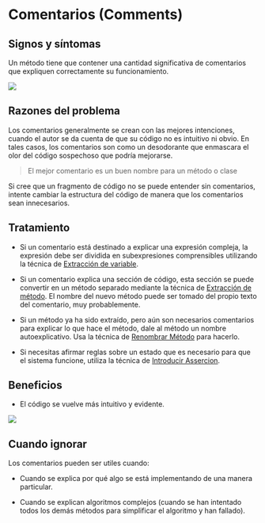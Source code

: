 # Comentarios (Comments)

## Signos y síntomas

Un método tiene que contener una cantidad significativa de comentarios que expliquen correctamente su funcionamiento.

![](https://refactoring.guru/images/refactoring/content/smells/comments-01.png?id=584958123f3b902e0ad0895d879509b9)

## Razones del problema

Los comentarios generalmente se crean con las mejores intenciones, cuando el autor se da cuenta de que su código no es intuitivo ni obvio. En tales casos, los comentarios son como un desodorante que enmascara el olor del código sospechoso que podría mejorarse.

> El mejor comentario es un buen nombre para un método o clase

Si cree que un fragmento de código no se puede entender sin comentarios, intente cambiar la estructura del código de manera que los comentarios sean innecesarios.

## Tratamiento

* Si un comentario está destinado a explicar una expresión compleja, la expresión debe ser dividida en subexpresiones comprensibles utilizando la técnica de [Extracción de variable](https://refactoring.guru/es/extract-variable).

* Si un comentario explica una sección de código, esta sección se puede convertir en un método separado mediante la técnica de [Extracción de método](./RefactoringPattern/ExtractMethod.md). El nombre del nuevo método puede ser tomado del propio texto del comentario, muy probablemente.

* Si un método ya ha sido extraído, pero aún son necesarios comentarios para explicar lo que hace el método, dale al método un nombre autoexplicativo. Usa la técnica de [Renombrar Método](https://refactoring.guru/es/rename-method) para hacerlo.

* Si necesitas afirmar reglas sobre un estado que es necesario para que el sistema funcione, utiliza la técnica de [Introducir Assercion](https://refactoring.guru/es/introduce-assertion).

## Beneficios

* El código se vuelve más intuitivo y evidente.

![](https://refactoring.guru/images/refactoring/content/smells/long-method-03.png?id=82ce2d388aa14bdae4e8f62b875f0259)

## Cuando ignorar

Los comentarios pueden ser utiles cuando:

* Cuando se explica por qué algo se está implementando de una manera particular.

* Cuando se explican algoritmos complejos (cuando se han intentado todos los demás métodos para simplificar el algoritmo y han fallado).
